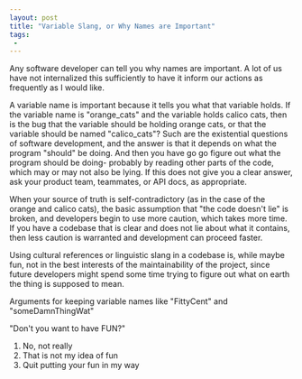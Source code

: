```yaml
---
layout: post
title: "Variable Slang, or Why Names are Important"
tags:
 -
---
```


Any software developer can tell you why names are important. A lot of us have not internalized this sufficiently to have it inform our actions as frequently as I would like.

A variable name is important because it tells you what that variable holds. If the variable name is "orange_cats" and the variable holds calico cats, then is the bug that the variable should be holding orange cats, or that the variable should be named "calico_cats"? Such are the existential questions of software development, and the answer is that it depends on what the program "should" be doing. And then you have go go figure out what the program should be doing- probably by reading other parts of the code, which may or may not also be lying. If this does not give you a clear answer, ask your product team, teammates, or API docs, as appropriate.

When your source of truth is self-contradictory (as in the case of the orange and calico cats), the basic assumption that "the code doesn't lie" is broken, and developers begin to use more caution, which takes more time. If you have a codebase that is clear and does not lie about what it contains, then less caution is warranted and development can proceed faster.

Using cultural references or linguistic slang in a codebase is, while maybe fun, not in the best interests of the maintainability of the project, since future developers might spend some time trying to figure out what on earth the thing is supposed to mean.

Arguments for keeping variable names like "FittyCent" and "someDamnThingWat"

"Don't you want to have FUN?"

1. No, not really
2. That is not my idea of fun
3. Quit putting your fun in my way


